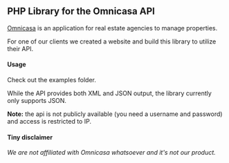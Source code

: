 ## PHP Library for the Omnicasa API

[Omnicasa](http://www.omnicasa.com/) is an application for real estate agencies to manage properties.

For one of our clients we created a website and build this library to utilize their API.

#### Usage

Check out the examples folder.

While the API provides both XML and JSON output, the library currently only supports JSON.

**Note:** the api is not publicly available (you need a username and password) and access is restricted to IP.

#### Tiny disclaimer

_We are not affiliated with Omnicasa whatsoever and it's not our product._
